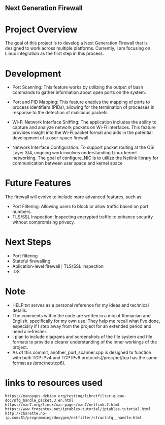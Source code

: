 ## Next Generation Firewall 
# Project Overview

The goal of this project is to develop a Next Generation Firewall that is designed to work across multiple platforms. Currently, I am focusing on Linux integration as the first step in this process.
# Development

- Port Scanning: This feature works by utilizing the output of bash commands to gather information about open ports on the system.

- Port and PID Mapping: This feature enables the mapping of ports to process identifiers (PIDs), allowing for the termination of processes in response to the detection of malicious packets.

- Wi-Fi Network Interface Sniffing: The application includes the ability to capture and analyze network packets on Wi-Fi interfaces. This feature provides insight into the Wi-Fi packet format and aids in the potential development of a user-space firewall.

- Network Interface Configuration: To support packet routing at the OSI Layer 3/4, ongoing work involves understanding Linux kernel networking. The goal of configure_NIC is to utilize the Netlink library for communication between user space and kernel space
# Future Features

The firewall will evolve to include more advanced features, such as

- Port Filtering: Allowing users to block or allow traffic based on port  numbers.
- TLS/SSL Inspection: Inspecting encrypted traffic to enhance security without compromising privacy.

# Next Steps

- Port filtering 
- Stateful firewalling
- Aplication-level firewall | TLS/SSL inspection
- IDS 

# Note

- HELP.txt serves as a personal reference for my ideas and technical details.
- The comments within the code are written in a mix of Romanian and English, specifically for my own use. They help me recall what I've done, especially if I step away from the project for an extended period and need a refresher.
- I plan to include diagrams and screenshots of the file system and file formats to provide a clearer understanding of the inner workings of the project.
- As of this commit, another_port_scanner.cpp is designed to function with both TCP IPv4 and TCP IPv6 protocols(/proc/net/tcp has the same format as /proc/net/tcp6).

# links to resources used
    https://manpages.debian.org/testing/libnetfilter-queue-doc/nfq_handle_packet.3.en.html
    https://man7.org/linux/man-pages/man7/netlink.7.html
    https://www.frozentux.net/iptables-tutorial/iptables-tutorial.html
    http://charette.no-ip.com:81/programming/doxygen/netfilter/structnfq__handle.html